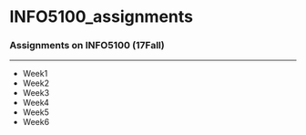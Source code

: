# INFO5100_assignments

### Assignments on INFO5100 (17Fall)

***
+ Week1 
+ Week2
+ Week3
+ Week4
+ Week5
+ Week6
